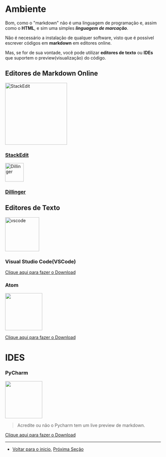 # Ambiente

Bom, como o "markdown" não é uma linguagem de programação e, assim como o **HTML**, e sim uma simples ***linguagem de marcação***.

Não é necessário a instalação de qualquer software, visto que é possível escrever códigos em **markdown** em editores online.

Mas, se for de sua vontade, você pode utilizar **editores de texto** ou **IDEs** que suportem o preview(visualização) do código.

## Editores de Markdown Online
<img src="http://stackedit-community-upload.s3.amazonaws.com/original/1X/1f983a5041e787b3ff6e75023844034ea3c16c0e.png" alt="StackEdit" width="200">

### [StackEdit](https://stackedit.io/)

<img src="https://dillinger.io/apple-touch-icon.png" alt="Dillinger" height="60">

### [Dillinger](https://dillinger.io/)

## Editores de Texto

<img src="https://user-images.githubusercontent.com/674621/71187801-14e60a80-2280-11ea-94c9-e56576f76baf.png" alt="vscode" width="110">

### Visual Studio Code(VSCode)
[Clique aqui para fazer o Download](https://code.visualstudio.com/download)

### Atom
<img src="https://seeklogo.com/images/A/atom-logo-19BD90FF87-seeklogo.com.png" width='120'>

[Clique aqui para fazer o Download](https://flight-manual.atom.io/getting-started/sections/installing-atom/)

# IDES
### PyCharm
<img src="https://resources.jetbrains.com/storage/products/pycharm/img/meta/pycharm_logo_300x300.png" width='120'>

> Acredite ou não o Pycharm tem um live preview de markdown.

[Clique aqui para fazer o Download](https://www.jetbrains.com/pt-br/pycharm/)

_____

- [Voltar para o inicio](../README.md), [Próxima Seção](./Cheatsheet.md)